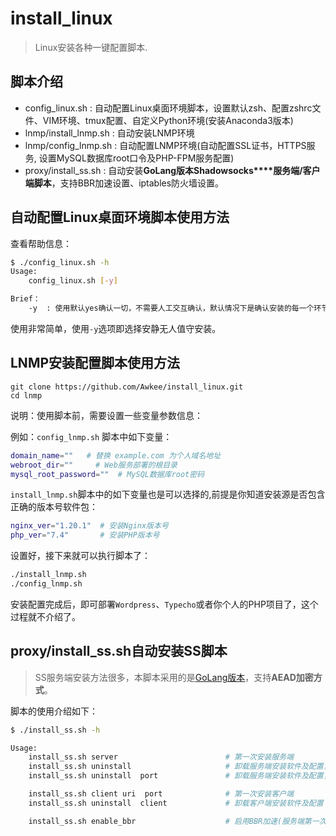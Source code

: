 # install_linux
> Linux安装各种一键配置脚本.

## 脚本介绍

- config_linux.sh : 自动配置Linux桌面环境脚本，设置默认zsh、配置zshrc文件、VIM环境、tmux配置、自定义Python环境(安装Anaconda3版本)
- lnmp/install_lnmp.sh : 自动安装LNMP环境
- lnmp/config_lnmp.sh : 自动配置LNMP环境(自动配置SSL证书，HTTPS服务, 设置MySQL数据库root口令及PHP-FPM服务配置)
- proxy/install_ss.sh  : 自动安装**GoLang版本Shadowsocks****服务端/客户端脚本**，支持BBR加速设置、iptables防火墙设置。


## 自动配置Linux桌面环境脚本使用方法

查看帮助信息：
```bash
$ ./config_linux.sh -h
Usage:
    config_linux.sh [-y]

Brief：
    -y  : 使用默认yes确认一切，不需要人工交互确认，默认情况下是确认安装的每一个环节
```
使用非常简单，使用`-y`选项即选择安静无人值守安装。




## LNMP安装配置脚本使用方法

```
git clone https://github.com/Awkee/install_linux.git
cd lnmp
```

说明：使用脚本前，需要设置一些变量参数信息：

例如：`config_lnmp.sh` 脚本中如下变量：
```bash
domain_name=""   # 替换 example.com 为个人域名地址
webroot_dir=""     # Web服务部署的根目录
mysql_root_password=""  # MySQL数据库root密码

```

`install_lnmp.sh`脚本中的如下变量也是可以选择的,前提是你知道安装源是否包含正确的版本号软件包：
```bash
nginx_ver="1.20.1"  # 安装Nginx版本号
php_ver="7.4"       # 安装PHP版本号
```

设置好，接下来就可以执行脚本了：


```bash
./install_lnmp.sh
./config_lnmp.sh
```

安装配置完成后，即可部署`Wordpress`、`Typecho`或者你个人的PHP项目了，这个过程就不介绍了。

## proxy/install_ss.sh自动安装SS脚本
> SS服务端安装方法很多，本脚本采用的是[GoLang版本](https://github.com/shadowsocks/go-shadowsocks2/releases)，支持**AEAD加密方式**。


脚本的使用介绍如下：
```bash
$ ./install_ss.sh -h

Usage:
    install_ss.sh server                        # 第一次安装服务端
    install_ss.sh uninstall                     # 卸载服务端安装软件及配置，默认端口12345
    install_ss.sh uninstall  port               # 卸载服务端安装软件及配置，自定义端口port

    install_ss.sh client uri  port              # 第一次安装客户端
    install_ss.sh uninstall  client             # 卸载客户端安装软件及配置

    install_ss.sh enable_bbr                    # 启用BBR加速(服务端第一次安装自动开启)

```
